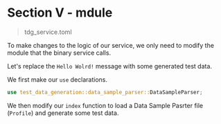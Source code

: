 # Section V - mdule

> tdg\_service.toml

To make changes to the logic of our service, we only need to modify the module that the binary service calls.

Let's replace the `Hello Wolrd!` message with some generated test data.

We first make our `use` declarations.

```rust
use test_data_generation::data_sample_parser::DataSampleParser;
```

We then modify our `index` function to load a Data Sample Pasrter file \(`Profile`\) and generate some test data.

